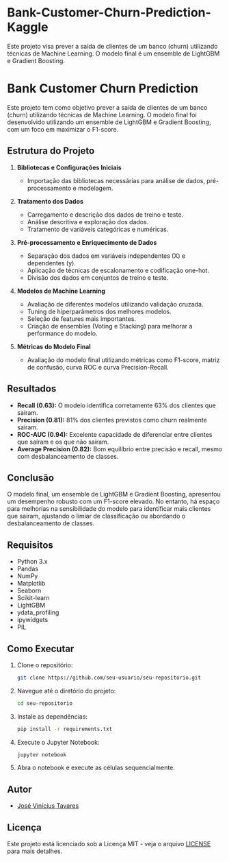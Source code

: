 # Bank-Customer-Churn-Prediction-Kaggle
Este projeto visa prever a saída de clientes de um banco (churn) utilizando técnicas de Machine Learning. O modelo final é um ensemble de LightGBM e Gradient Boosting.

# Bank Customer Churn Prediction

Este projeto tem como objetivo prever a saída de clientes de um banco (churn) utilizando técnicas de Machine Learning. O modelo final foi desenvolvido utilizando um ensemble de LightGBM e Gradient Boosting, com um foco em maximizar o F1-score.

## Estrutura do Projeto

1. **Bibliotecas e Configurações Iniciais**
    - Importação das bibliotecas necessárias para análise de dados, pré-processamento e modelagem.

2. **Tratamento dos Dados**
    - Carregamento e descrição dos dados de treino e teste.
    - Análise descritiva e exploração dos dados.
    - Tratamento de variáveis categóricas e numéricas.

3. **Pré-processamento e Enriquecimento de Dados**
    - Separação dos dados em variáveis independentes (X) e dependentes (y).
    - Aplicação de técnicas de escalonamento e codificação one-hot.
    - Divisão dos dados em conjuntos de treino e teste.

4. **Modelos de Machine Learning**
    - Avaliação de diferentes modelos utilizando validação cruzada.
    - Tuning de hiperparâmetros dos melhores modelos.
    - Seleção de features mais importantes.
    - Criação de ensembles (Voting e Stacking) para melhorar a performance do modelo.

5. **Métricas do Modelo Final**
    - Avaliação do modelo final utilizando métricas como F1-score, matriz de confusão, curva ROC e curva Precision-Recall.

## Resultados

- **Recall (0.63):** O modelo identifica corretamente 63% dos clientes que saíram.
- **Precision (0.81):** 81% dos clientes previstos como churn realmente saíram.
- **ROC-AUC (0.94):** Excelente capacidade de diferenciar entre clientes que saíram e os que não saíram.
- **Average Precision (0.82):** Bom equilíbrio entre precisão e recall, mesmo com desbalanceamento de classes.

## Conclusão

O modelo final, um ensemble de LightGBM e Gradient Boosting, apresentou um desempenho robusto com um F1-score elevado. No entanto, há espaço para melhorias na sensibilidade do modelo para identificar mais clientes que saíram, ajustando o limiar de classificação ou abordando o desbalanceamento de classes.

## Requisitos

- Python 3.x
- Pandas
- NumPy
- Matplotlib
- Seaborn
- Scikit-learn
- LightGBM
- ydata_profiling
- ipywidgets
- PIL

## Como Executar

1. Clone o repositório:
    ```bash
    git clone https://github.com/seu-usuario/seu-repositorio.git
    ```

2. Navegue até o diretório do projeto:
    ```bash
    cd seu-repositorio
    ```

3. Instale as dependências:
    ```bash
    pip install -r requirements.txt
    ```

4. Execute o Jupyter Notebook:
    ```bash
    jupyter notebook
    ```

5. Abra o notebook e execute as células sequencialmente.

## Autor

- [José Vinícius Tavares](https://github.com/JoseVTavares)

## Licença

Este projeto está licenciado sob a Licença MIT - veja o arquivo [LICENSE](LICENSE) para mais detalhes.
